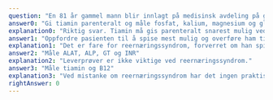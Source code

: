 ```yaml
---
question: "En 81 år gammel mann blir innlagt på medisinsk avdeling på grunn av nyoppstått falltendens. Han bor alene og har vært enkemann det siste året. En nabo som har vært på besøk, har uttrykt bekymring for hvordan pasienten greier seg hjemme. Pasienten har kroppsmasseindeks (BMI) på 18 kg/m2. De første dagene spiser han minimalt, men etter noen dagers behandling for en urinveisinfeksjon kvikner han til og begynner å spise «som en hest» ifølge sykepleier. Hva er det riktig å gjøre nå i forhold til ernæringsstatus?"
answer0: "Gi tiamin parenteralt og måle fosfat, kalium, magnesium og glukose"
explanation0: "Riktig svar. Tiamin må gis parenteralt snarest mulig ved mistanke om reernæringssyndrom. Man måle elektrolyttene som vanligvis påvirkes ved reernæringssyndrom; fosfat, kalium, magnesium."
answer1: "Oppfordre pasienten til å spise mest mulig og overføre ham til korttidsplass på sykehjem"
explanation1: "Det er fare for reernæringssyndrom, forverret om han spiser svært mye. Han bør være på sykehus til observasjon noen dager, med mulighet for daglige blodprøver og korrigering av elektrolytter."
answer2: "Måle ALAT, ALP, GT og INR"
explanation2: "Leverprøver er ikke viktige ved reernæringssyndrom."
answer3: "Måle tiamin og B12"
explanation3: "Ved mistanke om reernæringssyndrom har det ingen praktisk konsekvens å måle tiamin. Dette er i de fleste tilfeller en sendeprøve og besvares sent."
rightAnswer: 0
---
```

